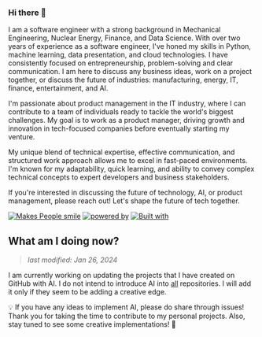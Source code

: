 ### Hi there 👋

I am a software engineer with a strong background in Mechanical Engineering, Nuclear Energy, Finance, and Data Science. With over two years of experience as a software engineer, I've honed my skills in Python, machine learning, data presentation, and cloud technologies. I have consistently focused on entrepreneurship, problem-solving and clear communication. I am here to discuss any business ideas, work on a project together, or discuss the future of industries: manufacturing, energy, IT, finance, entertainment, and AI.

I'm passionate about product management in the IT industry, where I can contribute to a team of individuals ready to tackle the world's biggest challenges. My goal is to work as a product manager, driving growth and innovation in tech-focused companies before eventually starting my venture.

My unique blend of technical expertise, effective communication, and structured work approach allows me to excel in fast-paced environments. I'm known for my adaptability, quick learning, and ability to convey complex technical concepts to expert developers and business stakeholders.

If you're interested in discussing the future of technology, AI, or product management, please reach out! Let's shape the future of tech together.

<!--
**radroid/radroid** is a ✨ _special_ ✨ repository because its `README.md` (this file) appears on your GitHub profile.

Here are some ideas to get you started:

- 🔭 I’m currently working on ...
- 🌱 I’m currently learning ...
- 👯 I’m looking to collaborate on ...
- 🤔 I’m looking for help with ...
- 💬 Ask me about ...
- 📫 How to reach me: ...
- 😄 Pronouns: ...
- ⚡ Fun fact: ...
-->
[![Makes People smile](https://forthebadge.com/images/badges/makes-people-smile.svg)](https://forthebadge.com)
[![powered by](https://forthebadge.com/images/badges/powered-by-water.svg)](https://forthebadge.com)
[![Built with](https://forthebadge.com/images/badges/built-with-love.svg)](https://forthebadge.com) 

## What am I doing now?
> _last modified: Jan 26, 2024_<br>


I am currently working on updating the projects that I have created on GitHub with AI. I do not intend to introduce AI into <u>all</u> repositories. I will add it only if they seem to be adding a creative edge.

💡 If you have any ideas to implement AI, please do share through issues! Thank you for taking the time to contribute to my personal projects. Also, stay tuned to see some creative implementations! :bookmark:


